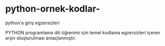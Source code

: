 # python-ornek-kodlar-
python'a giriş egzersizleri

PYTHON programlama dili öğrenimi için temel kodlama egzersizleri içeren arşiv oluşturulması amaçlanmıştır. 
